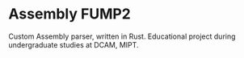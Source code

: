 # Assembly FUMP2
Custom Assembly parser, written in Rust. Educational project during undergraduate studies at DCAM, MIPT.
